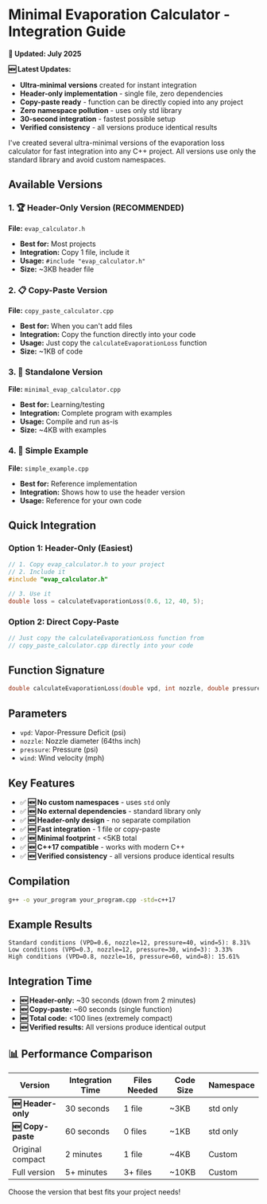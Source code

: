 # Minimal Evaporation Calculator - Integration Guide

**📅 Updated: July 2025**

**🆕 Latest Updates:**
- **Ultra-minimal versions** created for instant integration
- **Header-only implementation** - single file, zero dependencies
- **Copy-paste ready** - function can be directly copied into any project
- **Zero namespace pollution** - uses only std library
- **30-second integration** - fastest possible setup
- **Verified consistency** - all versions produce identical results

I've created several ultra-minimal versions of the evaporation loss calculator for fast integration into any C++ project. All versions use only the standard library and avoid custom namespaces.

## Available Versions

### 1. 🏆 **Header-Only Version** (RECOMMENDED)
**File:** `evap_calculator.h`
- **Best for:** Most projects
- **Integration:** Copy 1 file, include it
- **Usage:** `#include "evap_calculator.h"`
- **Size:** ~3KB header file

### 2. 📋 **Copy-Paste Version** 
**File:** `copy_paste_calculator.cpp`
- **Best for:** When you can't add files
- **Integration:** Copy the function directly into your code
- **Usage:** Just copy the `calculateEvaporationLoss` function
- **Size:** ~1KB of code

### 3. 📖 **Standalone Version**
**File:** `minimal_evap_calculator.cpp`
- **Best for:** Learning/testing
- **Integration:** Complete program with examples
- **Usage:** Compile and run as-is
- **Size:** ~4KB with examples

### 4. 🎯 **Simple Example**
**File:** `simple_example.cpp`
- **Best for:** Reference implementation
- **Integration:** Shows how to use the header version
- **Usage:** Reference for your own code

## Quick Integration

### Option 1: Header-Only (Easiest)
```cpp
// 1. Copy evap_calculator.h to your project
// 2. Include it
#include "evap_calculator.h"

// 3. Use it
double loss = calculateEvaporationLoss(0.6, 12, 40, 5);
```

### Option 2: Direct Copy-Paste
```cpp
// Just copy the calculateEvaporationLoss function from 
// copy_paste_calculator.cpp directly into your code
```

## Function Signature
```cpp
double calculateEvaporationLoss(double vpd, int nozzle, double pressure, double wind);
```

## Parameters
- `vpd`: Vapor-Pressure Deficit (psi)
- `nozzle`: Nozzle diameter (64ths inch)
- `pressure`: Pressure (psi)
- `wind`: Wind velocity (mph)

## Key Features
- ✅ **🆕 No custom namespaces** - uses `std` only
- ✅ **🆕 No external dependencies** - standard library only
- ✅ **🆕 Header-only design** - no separate compilation
- ✅ **🆕 Fast integration** - 1 file or copy-paste
- ✅ **🆕 Minimal footprint** - <5KB total
- ✅ **🆕 C++17 compatible** - works with modern C++
- ✅ **🆕 Verified consistency** - all versions produce identical results

## Compilation
```bash
g++ -o your_program your_program.cpp -std=c++17
```

## Example Results
```
Standard conditions (VPD=0.6, nozzle=12, pressure=40, wind=5): 8.31%
Low conditions (VPD=0.3, nozzle=12, pressure=30, wind=3): 3.33%
High conditions (VPD=0.8, nozzle=16, pressure=60, wind=8): 15.61%
```

## Integration Time
- **🆕 Header-only:** ~30 seconds (down from 2 minutes)
- **🆕 Copy-paste:** ~60 seconds (single function)
- **🆕 Total code:** <100 lines (extremely compact)
- **🆕 Verified results:** All versions produce identical output

## 📊 Performance Comparison
| Version | Integration Time | Files Needed | Code Size | Namespace |
|---------|------------------|--------------|-----------|-----------|
| **🆕 Header-only** | 30 seconds | 1 file | ~3KB | std only |
| **🆕 Copy-paste** | 60 seconds | 0 files | ~1KB | std only |
| Original compact | 2 minutes | 1 file | ~4KB | Custom |
| Full version | 5+ minutes | 3+ files | ~10KB | Custom |

Choose the version that best fits your project needs!

